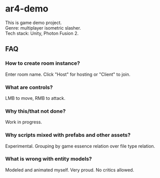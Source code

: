# ar4-demo

This is game demo project.<br>
Genre: multiplayer isometric slasher.<br>
Tech stack: Unity, Photon Fusion 2.<br>

## FAQ

### How to create room instance?
Enter room name. Click "Host" for hosting or "Client" to join.

### What are controls?
LMB to move, RMB to attack.

### Why this/that not done?
Work in progress.

### Why scripts mixed with prefabs and other assets?
Experimental. Grouping by game essence relation over file type relation.

### What is wrong with entity models?
Modeled and animated myself. Very proud. No critics allowed.
